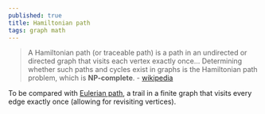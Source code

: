 ```yaml
---
published: true
title: Hamiltonian path
tags: graph math
---
```

> A Hamiltonian path (or traceable path) is a path in an undirected or directed graph that visits each vertex exactly once... Determining whether such paths and cycles exist in graphs is the Hamiltonian path problem, which is **NP-complete**.  - [wikipedia](https://en.wikipedia.org/wiki/Hamiltonian_path)

To be compared with [Eulerian path](https://en.wikipedia.org/wiki/Eulerian_path), a trail in a finite graph that visits every edge exactly once (allowing for revisiting vertices).